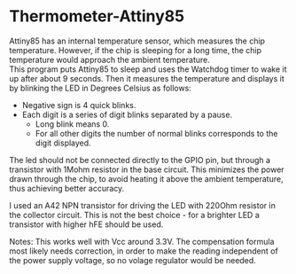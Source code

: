 # Thermometer-Attiny85

Attiny85 has an internal temperature sensor, which measures the chip temperature.
  However, if the chip is sleeping for a long time, the chip temperature would approach
  the ambient temperature.  
  This program puts Attiny85 to sleep and uses the Watchdog timer to wake it up after 
  about 9 seconds.  Then it measures the temperature and displays it by blinking the LED
  in Degrees Celsius as follows:
  - Negative sign is 4 quick blinks.
  - Each digit is a series of digit blinks separated by a pause.
    - Long blink means 0.
    - For all other digits the number of normal blinks corresponds to the
      digit displayed.  
  
  
The led should not be connected directly to the GPIO pin, but through a transistor with 1Mohm
resistor in the base circuit.  This minimizes the power drawn through the chip, to avoid
heating it above the ambient temperature, thus achieving better accuracy.  

I used an A42 NPN transistor for driving the LED with 220Ohm resistor in the collector circuit.
This is not the best choice - for a brighter LED a transistor with higher hFE should be used.

Notes: This works well with Vcc around 3.3V.  The compensation formula most likely needs correction,
in order to make the reading independent of the power supply voltage, so no volage regulator 
would be needed.  
